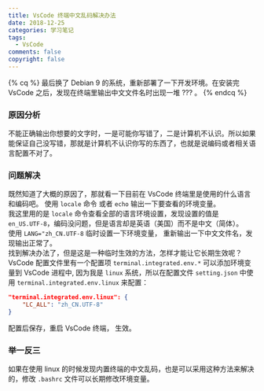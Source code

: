 ```yaml
---
title: VsCode 终端中文乱码解决办法
date: 2018-12-25
categories: 学习笔记
tags:
  - VsCode
comments: false
copyright: false
---
```

{% cq %}
最后换了 Debian 9 的系统，重新部署了一下开发环境。在安装完 VsCode 之后，发现在终端里输出中文文件名时出现一堆 ??? 。
{% endcq %}
<!-- more -->
### 原因分析
不能正确输出你想要的文字时，一是可能你写错了，二是计算机不认识。所以如果能保证自己没写错，那就是计算机不认识你写的东西了，也就是说编码或者相关语言配置不对了。
### 问题解决
既然知道了大概的原因了，那就看一下目前在 VsCode 终端里是使用的什么语言和编码吧。
使用 `locale` 命令 或者 `echo` 输出一下要查看的环境变量。
<br>
我这里用的是 `locale` 命令查看全部的语言环境设置，发现设置的值是 `en_US.UTF-8`，编码没问题，但是语言却是英语（美国）而不是中文（简体）。
<br>
使用 `LANG="zh_CN.UTF-8` 临时设置一下环境变量， 重新输出一下中文文件名，发现输出正常了。
<br>
找到解决办法了，但是这是一种临时生效的方法，怎样才能让它长期生效呢？
<br>
VsCode 配置文件里有一个配置项 `terminal.integrated.env.*` 可以添加环境变量到 VsCode 进程中, 因为我是 `linux` 系统，所以在配置文件 `setting.json` 中使用 `terminal.integrated.env.linux` 来配置：
``` json
"terminal.integrated.env.linux": {
    "LC_ALL": "zh_CN.UTF-8"
}
```
配置后保存，重启 VsCode 终端， 生效。
### 举一反三
如果在使用 linux 的时候发现内置终端的中文乱码，也是可以采用这种方法来解决的，修改 `.bashrc` 文件可以长期修改环境变量。
